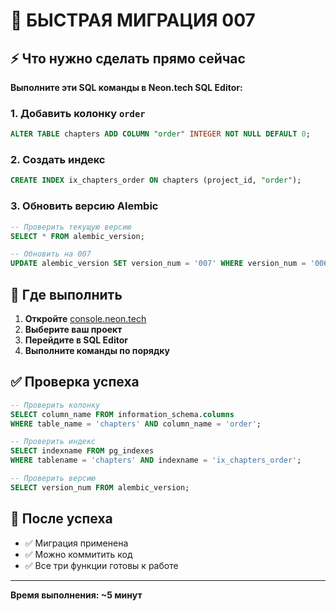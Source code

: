 # 🚀 БЫСТРАЯ МИГРАЦИЯ 007

## ⚡ Что нужно сделать прямо сейчас

**Выполните эти SQL команды в Neon.tech SQL Editor:**

### 1. Добавить колонку `order`
```sql
ALTER TABLE chapters ADD COLUMN "order" INTEGER NOT NULL DEFAULT 0;
```

### 2. Создать индекс
```sql
CREATE INDEX ix_chapters_order ON chapters (project_id, "order");
```

### 3. Обновить версию Alembic
```sql
-- Проверить текущую версию
SELECT * FROM alembic_version;

-- Обновить на 007
UPDATE alembic_version SET version_num = '007' WHERE version_num = '006';
```

## 📍 Где выполнить

1. **Откройте** [console.neon.tech](https://console.neon.tech)
2. **Выберите ваш проект**
3. **Перейдите в SQL Editor**
4. **Выполните команды по порядку**

## ✅ Проверка успеха

```sql
-- Проверить колонку
SELECT column_name FROM information_schema.columns 
WHERE table_name = 'chapters' AND column_name = 'order';

-- Проверить индекс
SELECT indexname FROM pg_indexes 
WHERE tablename = 'chapters' AND indexname = 'ix_chapters_order';

-- Проверить версию
SELECT version_num FROM alembic_version;
```

## 🎉 После успеха

- ✅ Миграция применена
- ✅ Можно коммитить код
- ✅ Все три функции готовы к работе

---

**Время выполнения: ~5 минут**
